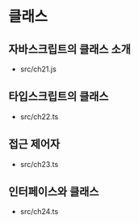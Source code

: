 # 클래스
## 자바스크립트의 클래스 소개
- src/ch21.js
## 타입스크립트의 클래스
- src/ch22.ts
## 접근 제어자
- src/ch23.ts
## 인터페이스와 클래스
- src/ch24.ts
